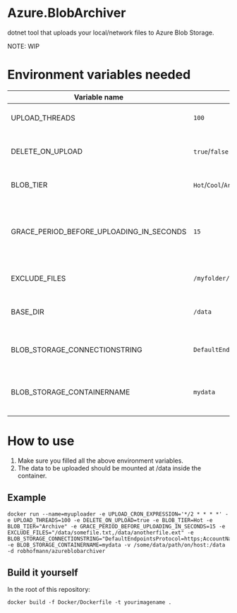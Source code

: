 # Azure.BlobArchiver

dotnet tool that uploads your local/network files to Azure Blob Storage.

NOTE: WIP

# Environment variables needed

| Variable name                            | Example value                                                                                                                                                                                  | Description                                                                                                            |
| ---------------------------------------- | ---------------------------------------------------------------------------------------------------------------------------------------------------------------------------------------------- | ---------------------------------------------------------------------------------------------------------------------- |
| UPLOAD_THREADS                           | `100`                                                                                                                                                                                          | Number of threads to upload files in.                                                                                  |
| DELETE_ON_UPLOAD                         | `true`/`false`                                                                                                                                                                                 | Delete files on local disk when finished uploading                                                                     |
| BLOB_TIER                                | `Hot`/`Cool`/`Archive`                                                                                                                                                                         | Set the accesstier on the uploaded blob.                                                                               |
| GRACE_PERIOD_BEFORE_UPLOADING_IN_SECONDS | `15`                                                                                                                                                                                           | Wait number of seconds before taking files into the upload list (use this if you actively write to this local folder). |
| EXCLUDE_FILES                            | `/myfolder/myfile.ext,/myfolder/somefile.txt`                                                                                                                                                  | The files to exclude from uploading.                                                                                   |
| BASE_DIR                                 | `/data`                                                                                                                                                                                        | OPTIONAL: Path to the folder to upload. This defaults to `/data`                                                       |
| BLOB_STORAGE_CONNECTIONSTRING            | `DefaultEndpointsProtocol=https;AccountName=myaccountname;AccountKey=W1x29dv6UjOQQ838BBk/9GaaV5Tlv/ITmuXko7Rp5UNHB7y03foBy0t31wdgw6FOWGX41cg4Y4C0eAevYFP/gQ==;EndpointSuffix=core.windows.net` | Connectionstring to the Azure Blob Storage account to upload to.                                                       |
| BLOB_STORAGE_CONTAINERNAME               | `mydata`                                                                                                                                                                                       | Name of the container within the Azure Blob Storage account to upload to..                                             |

# How to use

1. Make sure you filled all the above environment variables.
2. The data to be uploaded should be mounted at /data inside the container.

## Example

```
docker run --name=myuploader -e UPLOAD_CRON_EXPRESSION='*/2 * * * *' -e UPLOAD_THREADS=100 -e DELETE_ON_UPLOAD=true -e BLOB_TIER=Hot -e BLOB_TIER="Archive" -e GRACE_PERIOD_BEFORE_UPLOADING_IN_SECONDS=15 -e EXCLUDE_FILES="/data/somefile.txt,/data/anotherfile.ext" -e BLOB_STORAGE_CONNECTIONSTRING="DefaultEndpointsProtocol=https;AccountName=myaccountname;AccountKey=W1x29dv6UjOQQ838BBk/9GaaV5Tlv/ITmuXko7Rp5UNHB7y03foBy0t31wdgw6FOWGX41cg4Y4C0eAevYFP/gQ==;EndpointSuffix=core.windows.net" -e BLOB_STORAGE_CONTAINERNAME=mydata -v /some/data/path/on/host:/data -d robhofmann/azureblobarchiver
```

## Build it yourself

In the root of this repository:

```
docker build -f Docker/Dockerfile -t yourimagename .
```
